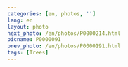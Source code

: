 ```yaml
---
categories: [en, photos, '']
lang: en
layout: photo
next_photo: /en/photos/P0000214.html
picname: P0000091
prev_photo: /en/photos/P0000191.html
tags: [Trees]
---
```

